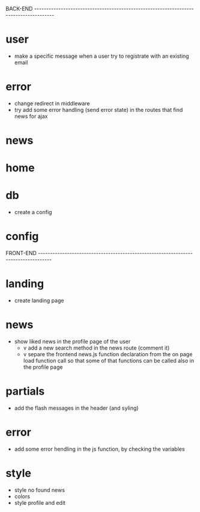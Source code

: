 
BACK-END --------------------------------------------------------------------------------------

# user
- make a specific message when a user try to registrate with an existing email

# error
- change redirect in middleware
- try add some error handling (send error state) in the routes that find news for ajax

# news
    
# home

# db
- create a config

# config


FRONT-END -----------------------------------------------------------------------------------

# landing
- create landing page

# news
- show liked news in the profile page of the user
    - v add a new search method in the news route (comment it)
    - v separe the frontend news.js function declaration from the on page load function call so that some of that functions can be called also in the profile page

# partials
- add the flash messages in the header (and syling)

# error
- add some error hendling in the js function, by checking the variables

# style
- style no found news 
- colors
- style profile and edit